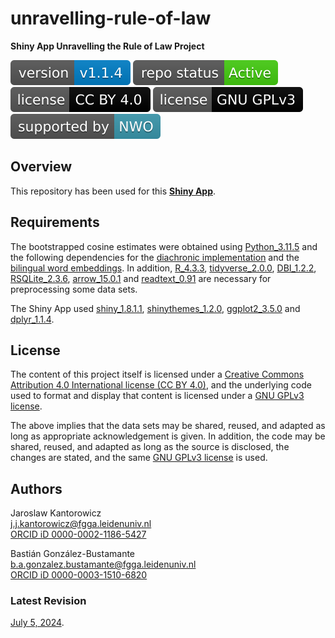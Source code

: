 # unravelling-rule-of-law
**Shiny App Unravelling the Rule of Law Project**

[![Version](https://raw.githubusercontent.com/rol-project/unravelling-rule-of-law/master/badges/v_1_1_4.svg)](CHANGELOG.md) [![Project Status: Active – The project has reached a stable, usable state and is being actively developed.](https://raw.githubusercontent.com/rol-project/unravelling-rule-of-law/master/badges/active.svg)](STATUS.md) [![License](https://raw.githubusercontent.com/rol-project/unravelling-rule-of-law/master/badges/cc_by_4_0.svg)](LICENSE.md) [![License](https://raw.githubusercontent.com/rol-project/unravelling-rule-of-law/master/badges/gnu.svg)](LICENSE-GPL.md)  [![NWO](https://raw.githubusercontent.com/rol-project/unravelling-rule-of-law/master/badges/nwo.svg)](https://www.nwo.nl/en)

## Overview

This repository has been used for this [**Shiny App**](https://rol-project.shinyapps.io/unravelling-rule-of-law/).

## Requirements

The bootstrapped cosine estimates were obtained using [Python_3.11.5](https://www.python.org/downloads/release/python-3115/) and the following dependencies for the [diachronic implementation](requirements_diachronic.txt) and the [bilingual word embeddings](requirements_bwe.txt). In addition, [R_4.3.3](https://cran.r-project.org/bin/windows/base/old/4.3.3/), [tidyverse_2.0.0](https://cran.r-project.org/web/packages/tidyverse/index.html), [DBI_1.2.2](https://cran.r-project.org/web/packages/DBI/index.html), [RSQLite_2.3.6](https://cran.r-project.org/web/packages/RSQLite/index.html), [arrow_15.0.1](https://cran.r-project.org/web/packages/arrow/index.html) and [readtext_0.91](https://cran.r-project.org/web/packages/readtext/index.html) are necessary for preprocessing some data sets.

The Shiny App used [shiny_1.8.1.1](https://cran.r-project.org/web/packages/shiny/index.html), [shinythemes_1.2.0](https://cran.r-project.org/web/packages/shinythemes/index.html), [ggplot2_3.5.0](https://cran.r-project.org/web/packages/ggplot2/index.html) and [dplyr_1.1.4](https://cran.r-project.org/web/packages/dplyr/index.html).

## License

The content of this project itself is licensed under a [Creative Commons Attribution 4.0 International license (CC BY 4.0)](LICENSE.md), and the underlying code used to format and display that content is licensed under a [GNU GPLv3 license](LICENSE-GPL.md).

The above implies that the data sets may be shared, reused, and adapted as long as appropriate acknowledgement is given. In addition, the code may be shared, reused, and adapted as long as the source is disclosed, the changes are stated, and the same [GNU GPLv3 license](LICENSE-GPL.md) is used.

## Authors

Jaroslaw Kantorowicz \
j.j.kantorowicz@fgga.leidenuniv.nl \
[ORCID iD 0000-0002-1186-5427](https://orcid.org/0000-0002-1186-5427)

Bastián González-Bustamante \
b.a.gonzalez.bustamante@fgga.leidenuniv.nl \
[ORCID iD 0000-0003-1510-6820](https://orcid.org/0000-0003-1510-6820)

### Latest Revision

[July 5, 2024](CHANGELOG.md).
